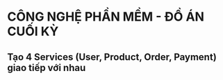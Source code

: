 # CÔNG NGHỆ PHẦN MỀM - ĐỒ ÁN CUỐI KỲ
## Tạo 4 Services (User, Product, Order, Payment) giao tiếp với nhau

